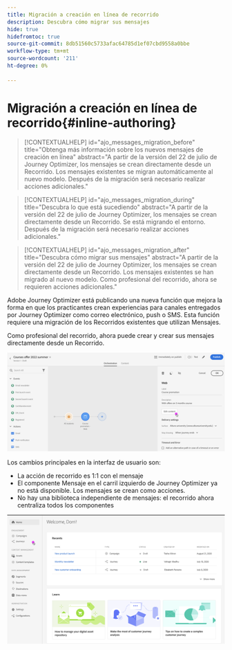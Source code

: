 ```yaml
---
title: Migración a creación en línea de recorrido
description: Descubra cómo migrar sus mensajes
hide: true
hidefromtoc: true
source-git-commit: 8db51560c5733afac64785d1ef07cbd9558a0bbe
workflow-type: tm+mt
source-wordcount: '211'
ht-degree: 0%

---
```



# Migración a creación en línea de recorrido{#inline-authoring}


>[!CONTEXTUALHELP]
>id="ajo_messages_migration_before"
>title="Obtenga más información sobre los nuevos mensajes de creación en línea"
>abstract="A partir de la versión del 22 de julio de Journey Optimizer, los mensajes se crean directamente desde un Recorrido. Los mensajes existentes se migran automáticamente al nuevo modelo. Después de la migración será necesario realizar acciones adicionales."

>[!CONTEXTUALHELP]
>id="ajo_messages_migration_during"
>title="Descubra lo que está sucediendo"
>abstract="A partir de la versión del 22 de julio de Journey Optimizer, los mensajes se crean directamente desde un Recorrido. Se está migrando el entorno. Después de la migración será necesario realizar acciones adicionales."


>[!CONTEXTUALHELP]
>id="ajo_messages_migration_after"
>title="Descubra cómo migrar sus mensajes"
>abstract="A partir de la versión del 22 de julio de Journey Optimizer, los mensajes se crean directamente desde un Recorrido. Los mensajes existentes se han migrado al nuevo modelo. Como profesional del recorrido, ahora se requieren acciones adicionales."


Adobe Journey Optimizer está publicando una nueva función que mejora la forma en que los practicantes crean experiencias para canales entregados por Journey Optimizer como correo electrónico, push o SMS. Esta función requiere una migración de los Recorridos existentes que utilizan Mensajes.

Como profesional del recorrido, ahora puede crear y crear sus mensajes directamente desde un Recorrido.

![](assets/inline-message.png)

Los cambios principales en la interfaz de usuario son:

* La acción de recorrido es 1:1 con el mensaje
* El componente Mensaje en el carril izquierdo de Journey Optimizer ya no está disponible. Los mensajes se crean como acciones.
* No hay una biblioteca independiente de mensajes: el recorrido ahora centraliza todos los componentes

![](assets/updated-left-rail.png)
